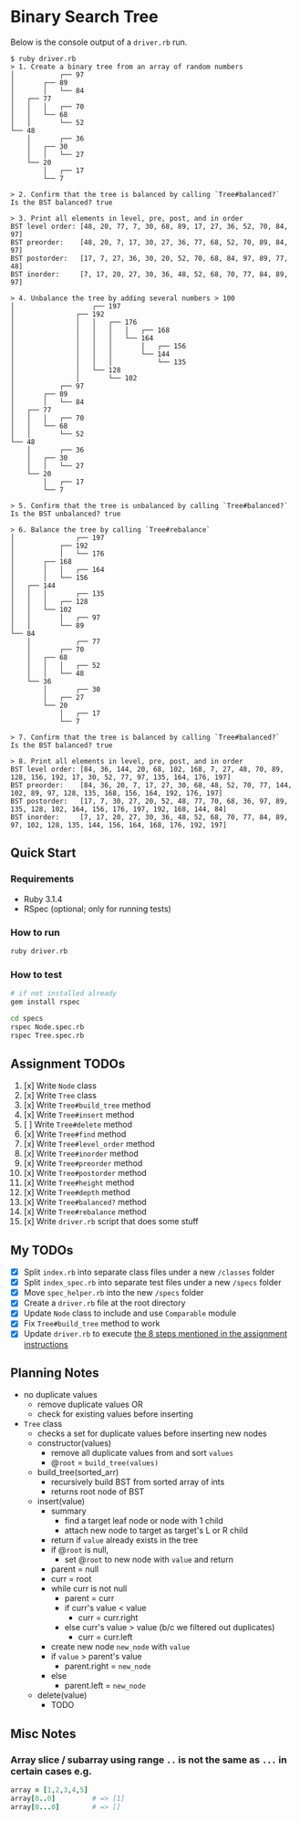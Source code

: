 # Binary Search Tree

Below is the console output of a `driver.rb` run.

```
$ ruby driver.rb
> 1. Create a binary tree from an array of random numbers
│           ┌── 97
│       ┌── 89
│       │   └── 84
│   ┌── 77
│   │   │   ┌── 70
│   │   └── 68
│   │       └── 52
└── 48
    │       ┌── 36
    │   ┌── 30
    │   │   └── 27
    └── 20
        │   ┌── 17
        └── 7

> 2. Confirm that the tree is balanced by calling `Tree#balanced?`
Is the BST balanced? true

> 3. Print all elements in level, pre, post, and in order
BST level order: [48, 20, 77, 7, 30, 68, 89, 17, 27, 36, 52, 70, 84, 97]
BST preorder:    [48, 20, 7, 17, 30, 27, 36, 77, 68, 52, 70, 89, 84, 97]
BST postorder:   [17, 7, 27, 36, 30, 20, 52, 70, 68, 84, 97, 89, 77, 48]
BST inorder:     [7, 17, 20, 27, 30, 36, 48, 52, 68, 70, 77, 84, 89, 97]

> 4. Unbalance the tree by adding several numbers > 100
│                   ┌── 197
│               ┌── 192
│               │   │   ┌── 176
│               │   │   │   │   ┌── 168
│               │   │   │   └── 164
│               │   │   │       │   ┌── 156
│               │   │   │       └── 144
│               │   │   │           └── 135
│               │   └── 128
│               │       └── 102
│           ┌── 97
│       ┌── 89
│       │   └── 84
│   ┌── 77
│   │   │   ┌── 70
│   │   └── 68
│   │       └── 52
└── 48
    │       ┌── 36
    │   ┌── 30
    │   │   └── 27
    └── 20
        │   ┌── 17
        └── 7

> 5. Confirm that the tree is unbalanced by calling `Tree#balanced?`
Is the BST unbalanced? true

> 6. Balance the tree by calling `Tree#rebalance`
│               ┌── 197
│           ┌── 192
│           │   └── 176
│       ┌── 168
│       │   │   ┌── 164
│       │   └── 156
│   ┌── 144
│   │   │       ┌── 135
│   │   │   ┌── 128
│   │   └── 102
│   │       │   ┌── 97
│   │       └── 89
└── 84
    │           ┌── 77
    │       ┌── 70
    │   ┌── 68
    │   │   │   ┌── 52
    │   │   └── 48
    └── 36
        │       ┌── 30
        │   ┌── 27
        └── 20
            │   ┌── 17
            └── 7

> 7. Confirm that the tree is balanced by calling `Tree#balanced?`
Is the BST balanced? true

> 8. Print all elements in level, pre, post, and in order
BST level order: [84, 36, 144, 20, 68, 102, 168, 7, 27, 48, 70, 89, 128, 156, 192, 17, 30, 52, 77, 97, 135, 164, 176, 197]
BST preorder:    [84, 36, 20, 7, 17, 27, 30, 68, 48, 52, 70, 77, 144, 102, 89, 97, 128, 135, 168, 156, 164, 192, 176, 197]
BST postorder:   [17, 7, 30, 27, 20, 52, 48, 77, 70, 68, 36, 97, 89, 135, 128, 102, 164, 156, 176, 197, 192, 168, 144, 84]
BST inorder:     [7, 17, 20, 27, 30, 36, 48, 52, 68, 70, 77, 84, 89, 97, 102, 128, 135, 144, 156, 164, 168, 176, 192, 197]
```

## Quick Start

### Requirements

- Ruby 3.1.4
- RSpec (optional; only for running tests)

### How to run

```bash
ruby driver.rb
```

### How to test

```bash
# if not installed already
gem install rspec

cd specs
rspec Node.spec.rb
rspec Tree.spec.rb
```

## Assignment TODOs

1. [x] Write `Node` class
1. [x] Write `Tree` class
1. [x] Write `Tree#build_tree` method
1. [x] Write `Tree#insert` method
1. [ ] Write `Tree#delete` method
1. [x] Write `Tree#find` method
1. [x] Write `Tree#level_order` method
1. [x] Write `Tree#inorder` method
1. [x] Write `Tree#preorder` method
1. [x] Write `Tree#postorder` method
1. [x] Write `Tree#height` method
1. [x] Write `Tree#depth` method
1. [x] Write `Tree#balanced?` method
1. [x] Write `Tree#rebalance` method
1. [x] Write `driver.rb` script that does some stuff

## My TODOs

- [x] Split `index.rb` into separate class files under a new `/classes` folder
- [x] Split `index_spec.rb` into separate test files under a new `/specs` folder
- [x] Move `spec_helper.rb` into the new `/specs` folder
- [x] Create a `driver.rb` file at the root directory
- [x] Update `Node` class to include and use `Comparable` module
- [x] Fix `Tree#build_tree` method to work
- [x] Update `driver.rb` to execute [the 8 steps mentioned in the assignment instructions](https://www.theodinproject.com/lessons/ruby-binary-search-trees#tie-it-all-together)

## Planning Notes

- no duplicate values
  - remove duplicate values OR
  - check for existing values before inserting
- `Tree` class
  - checks a set for duplicate values before inserting new nodes
  - constructor(values)
    - remove all duplicate values from and sort `values`
    - @`root` = `build_tree(values)`
  - build_tree(sorted_arr)
    - recursively build BST from sorted array of ints
    - returns root node of BST
  - insert(value)
    - summary
      - find a target leaf node or node with 1 child
      - attach new node to target as target's L or R child
    - return if `value` already exists in the tree
    - if @`root` is null,
      - set @`root` to new node with `value` and return
    - parent = null
    - curr = root
    - while curr is not null
      - parent = curr
      - if curr's value < value
        - curr = curr.right
      - else curr's value > value (b/c we filtered out duplicates)
        - curr = curr.left
    - create new node `new_node` with `value`
    - if `value` > parent's value
      - parent.right = `new_node`
    - else
      - parent.left = `new_node`
  - delete(value)
    - TODO

## Misc Notes

### Array slice / subarray using range `..` is not the same as `...` in certain cases e.g.

```ruby
array = [1,2,3,4,5]
array[0..0]         # => [1]
array[0...0]        # => []
```
